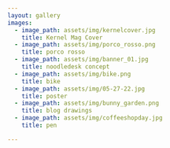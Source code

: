 ```yaml
---
layout: gallery
images:
  - image_path: assets/img/kernelcover.jpg
    title: Kernel Mag Cover
  - image_path: assets/img/porco_rosso.png
    title: porco rosso
  - image_path: assets/img/banner_01.jpg
    title: noodledesk concept
  - image_path: assets/img/bike.png
    title: bike
  - image_path: assets/img/05-27-22.jpg
    title: poster
  - image_path: assets/img/bunny_garden.png
    title: blog drawings
  - image_path: assets/img/coffeeshopday.jpg
    title: pen

---
```

